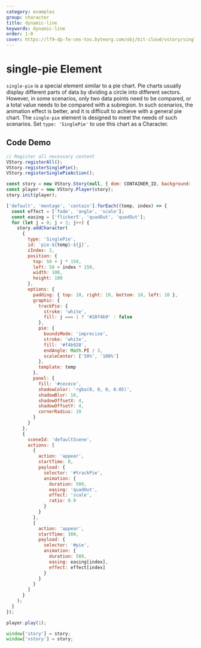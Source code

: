 ```yaml
---
category: examples
group: character
title: dynamic-line
keywords: dynamic-line
order: 1-0
cover: https://lf9-dp-fe-cms-tos.byteorg.com/obj/bit-cloud/vstory/single-pie.gif
---
```


# single-pie Element

`single-pie` is a special element similar to a pie chart. Pie charts usually display different parts of data by dividing a circle into different sectors. However, in some scenarios, only two data points need to be compared, or a total value needs to be compared with a subregion. In such scenarios, the animation effect is better, and it is difficult to achieve with a general pie chart. The `single-pie` element is designed to meet the needs of such scenarios. Set `type: 'SinglePie'` to use this chart as a Character.

## Code Demo

```javascript livedemo template=vstory
// Register all necessary content
VStory.registerAll();
VStory.registerSinglePie();
VStory.registerSinglePieAction();

const story = new VStory.Story(null, { dom: CONTAINER_ID, background: '#ebecf0' });
const player = new VStory.Player(story);
story.init(player);

['default', 'montage', 'contain'].forEach((temp, index) => {
  const effect = ['fade', 'angle', 'scale'];
  const easing = ['flicker5', 'quadOut', 'quadOut'];
  for (let j = 0; j < 2; j++) {
    story.addCharacter(
      {
        type: 'SinglePie',
        id: `pie-${temp}-${j}`,
        zIndex: 2,
        position: {
          top: 50 + j * 150,
          left: 50 + index * 150,
          width: 100,
          height: 100
        },
        options: {
          padding: { top: 10, right: 10, bottom: 10, left: 10 },
          graphic: {
            trackPie: {
              stroke: 'white',
              fill: j === 1 ? '#28f4b9' : false
            },
            pie: {
              boundsMode: 'imprecise',
              stroke: 'white',
              fill: '#f4b928',
              endAngle: Math.PI / 3,
              scaleCenter: ['50%', '100%']
            },
            template: temp
          },
          panel: {
            fill: '#cecece',
            shadowColor: 'rgba(0, 0, 0, 0.05)',
            shadowBlur: 10,
            shadowOffsetX: 4,
            shadowOffsetY: 4,
            cornerRadius: 10
          }
        }
      },
      {
        sceneId: 'defaultScene',
        actions: [
          {
            action: 'appear',
            startTime: 0,
            payload: {
              selector: '#trackPie',
              animation: {
                duration: 500,
                easing: 'quadOut',
                effect: 'scale',
                ratio: 0.9
              }
            }
          },
          {
            action: 'appear',
            startTime: 300,
            payload: {
              selector: '#pie',
              animation: {
                duration: 500,
                easing: easing[index],
                effect: effect[index]
              }
            }
          }
        ]
      }
    );
  }
});

player.play(1);

window['story'] = story;
window['vstory'] = story;
```
